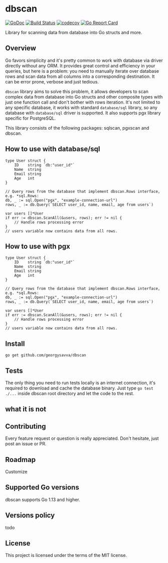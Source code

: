 # dbscan

[![GoDoc](https://img.shields.io/badge/pkg.go.dev-doc-blue)](http://pkg.go.dev/github.com/georgysavva/dbscan)
[![Build Status](https://travis-ci.com/georgysavva/dbscan.svg?branch=master)](https://travis-ci.com/georgysavva/dbscan) 
[![codecov](https://codecov.io/gh/georgysavva/dbscan/branch/master/graph/badge.svg)](https://codecov.io/gh/georgysavva/dbscan)
[![Go Report Card](https://goreportcard.com/badge/github.com/georgysavva/dbscan)](https://goreportcard.com/report/github.com/georgysavva/dbscan)

Library for scanning data from database into Go structs and more.

## Overview

Go favors simplicity and it's pretty common to work with database via driver directly without any ORM.
It provides great control and efficiency in your queries, but here is a problem: 
you need to manually iterate over database rows and scan data from all columns into a corresponding destination.
It can be error prone, verbose and just tedious. 

`dbscan` library aims to solve this problem, 
it allows developers to scan complex data from database into Go structs and other composite types 
with just one function call and don't bother with rows iteration.
It's not limited to any specific database, it works with standard `database/sql` library, 
so any database with `database/sql` driver is supported. 
It also supports pgx library specific for PostgreSQL. 

This library consists of the following packages: sqlscan, pgxscan and dbscan. 


## How to use with database/sql

```
type User struct {
    ID    string `db:"user_id"`
    Name  string
    Email string
    Age   int
}

// Query rows from the database that implement dbscan.Rows interface, e.g. *sql.Rows:
db, _ := sql.Open("pgx", "example-connection-url")
rows, _ := db.Query(`SELECT user_id, name, email, age from users`)

var users []*User
if err := dbscan.ScanAll(&users, rows); err != nil {
    // Handle rows processing error
}
// users variable now contains data from all rows.
```

## How to use with pgx

```
type User struct {
    ID    string `db:"user_id"`
    Name  string
    Email string
    Age   int
}

// Query rows from the database that implement dbscan.Rows interface, e.g. *sql.Rows:
db, _ := sql.Open("pgx", "example-connection-url")
rows, _ := db.Query(`SELECT user_id, name, email, age from users`)

var users []*User
if err := dbscan.ScanAll(&users, rows); err != nil {
    // Handle rows processing error
}
// users variable now contains data from all rows.
```

## Install

```
go get github.com/georgysavva/dbscan
```

## Tests

The only thing you need to run tests locally is an internet connection, 
it's required to download and cache the database binary.
Just type `go test ./...` inside dbscan root directory and let the code to the rest. 

## what it is not 

## Contributing 

Every feature request or question is really appreciated. Don't hesitate, just post an issue or PR.

## Roadmap   

Customize

## Supported Go versions 

dbscan supports Go 1.13 and higher.


## Versions policy

todo

## License

This project is licensed under the terms of the MIT license.
